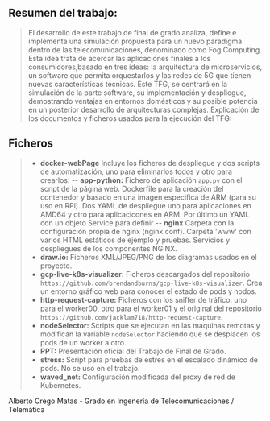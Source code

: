 ﻿
## Resumen del trabajo:

> El desarrollo de este trabajo de final de grado analiza, define e implementa una simulación propuesta para un nuevo paradigma dentro de las telecomunicaciones, denominado como Fog Computing.
> Esta idea trata de acercar las aplicaciones finales a los consumidores,basado en tres ideas: la arquitectura de microservicios, un software que permita orquestarlos y las redes de 5G que tienen nuevas características técnicas. Este TFG, se centrará en la simulación de la parte software, su implementación y despliegue, demostrando ventajas en entornos domésticos y su posible potencia en un posterior desarrollo de arquitecturas complejas.
> Explicación de los documentos y ficheros usados para la ejecución del TFG:


## Ficheros

>  -  **docker-webPage** Incluye los ficheros de despliegue y dos scripts de automatización, uno para eliminarlos todos y otro para crearlos:
> -- **app-python:** Fichero de aplicación `app.py` con el script de la página web. Dockerfile para la creación del contenedor y basado en una imagen especifica de ARM (para su uso en RPi). Dos YAML de despliegue uno para aplicaciones en AMD64 y otro para aplicacicones en ARM. Por último un YAML con un objeto Service para definir
> -- **nginx** Carpeta con la configuración propia de nginx (nginx.conf). Carpeta 'www' con varios HTML estáticos de ejemplo y pruebas. Servicios y despliegues de los componentes NGINX.
>  -  **draw.io:** Ficheros XML/JPEG/PNG de los diagramas usados en el proyecto.
>  -  **gcp-live-k8s-visualizer:** Ficheros descargados del repositorio `https://github.com/brendandburns/gcp-live-k8s-visualizer`. Crea un entorno gráfico web para conocer el estado de pods y nodos.
>  -  **http-request-capture:** Ficheros con los sniffer de tráfico: uno para el worker00, otro para el worker01 y el original del repositorio `https://github.com/jacklam718/http-request-capture`.
>  -  **nodeSelector:** Scripts que se ejecutan en las maquinas remotas y modifican la variable `nodeSelector` haciendo que se desplacen los pods de un worker a otro.
>  -  **PPT:** Presentación oficial del Trabajo de Final de Grado.
>  -  **stress:** Script para pruebas de estres en el escalado dinámico de pods. No se uso en el trabajo.
>  -  **waved_net:** Configuración modificada del proxy de red de Kubernetes.



Alberto Crego Matas - Grado en Ingenería de Telecomunicaciones / Telemática

